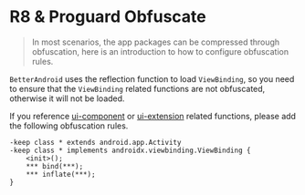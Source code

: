 # R8 & Proguard Obfuscate

> In most scenarios, the app packages can be compressed through obfuscation,
> here is an introduction to how to configure obfuscation rules.

`BetterAndroid` uses the reflection function to load `ViewBinding`, so you need to ensure that
the `ViewBinding` related functions are not obfuscated, otherwise it will not be loaded.

If you reference [ui-component](../library/ui-component.md) or [ui-extension](../library/ui-extension.md) related functions,
please add the following obfuscation rules.

```
-keep class * extends android.app.Activity
-keep class * implements androidx.viewbinding.ViewBinding {
    <init>();
    *** bind(***);
    *** inflate(***);
}
```